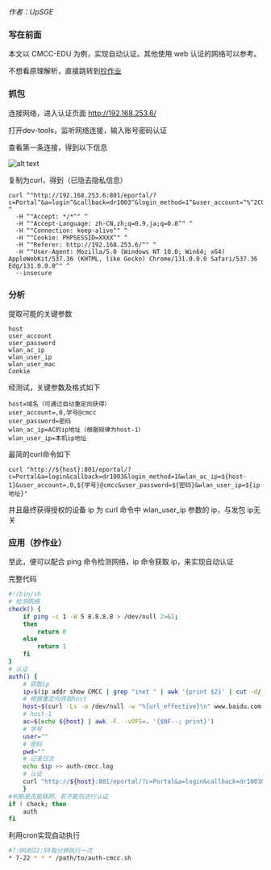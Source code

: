 *作者：UpSGE*

### 写在前面

本文以 CMCC-EDU 为例，实现自动认证。其他使用 web 认证的网络可以参考。

不想看原理解析，直接跳转到[抄作业](#应用（抄作业）)

### 抓包

连接网络，进入认证页面 http://192.168.253.6/

打开dev-tools，监听网络连接，输入账号密码认证

查看第一条连接，得到以下信息

![alt text](https://pic.imgdb.cn/item/67495627d0e0a243d4dac073.png)

复制为curl，得到（已隐去隐私信息）

    curl ^"http://192.168.253.6:801/eportal/?c=Portal^&a=login^&callback=dr1003^&login_method=1^&user_account=^%^2C0^%^2CXXXX^%^40cmcc^&user_password=XXXX^&wlan_user_ip=XXXX^&wlan_user_ipv6=^&wlan_user_mac=XXXX^&wlan_ac_ip=192.168.253.5^&wlan_ac_name=^&jsVersion=3.3.2^&v=7455^" ^
      -H ^"Accept: */*^" ^
      -H ^"Accept-Language: zh-CN,zh;q=0.9,ja;q=0.8^" ^
      -H ^"Connection: keep-alive^" ^
      -H ^"Cookie: PHPSESSID=XXXX^" ^
      -H ^"Referer: http://192.168.253.6/^" ^
      -H ^"User-Agent: Mozilla/5.0 (Windows NT 10.0; Win64; x64) AppleWebKit/537.36 (KHTML, like Gecko) Chrome/131.0.0.0 Safari/537.36 Edg/131.0.0.0^" ^
      --insecure

### 分析

提取可能的关键参数

    host
    user_account
    user_password
    wlan_ac_ip
    wlan_user_ip
    wlan_user_mac
    Cookie

经测试，关键参数及格式如下

    host=域名（可通过自动重定向获得）
    user_account=,0,学号@cmcc
    user_password=密码
    wlan_ac_ip=AC的ip地址（根据规律为host-1）
    wlan_user_ip=本机ip地址

最简的curl命令如下

```shell
curl "http://${host}:801/eportal/?c=Portal&a=login&callback=dr1003&login_method=1&wlan_ac_ip=${host-1}&user_account=,0,${学号}@cmcc&user_password=${密码}&wlan_user_ip=${ip地址}"
```

并且最终获得授权的设备 ip 为 curl 命令中 wlan_user_ip 参数的 ip，与发包 ip无关

### 应用（抄作业）

至此，便可以配合 ping 命令检测网络，ip 命令获取 ip，来实现自动认证

完整代码

```bash
#!/bin/sh
# 检测网络
check() {
    if ping -c 1 -W 5 8.8.8.8 > /dev/null 2>&1;
    then
        return 0
    else
        return 1
    fi
}
# 认证
auth() {
    # 获取ip
    ip=$(ip addr show CMCC | grep "inet " | awk '{print $2}' | cut -d/ -f1)
    # 根据重定向获取host
    host=$(curl -Ls -o /dev/null -w "%{url_effective}\n" www.baidu.com | awk -F/ '{print $3}')
    # host-1
    ac=$(echo ${host} | awk -F. -vOFS=. '{$NF--; print}')
    # 学号
    user=""
    # 密码
    pwd=""
    # 记录日志
    echo $ip >> auth-cmcc.log
    # 认证
    curl "http://${host}:801/eportal/?c=Portal&a=login&callback=dr1003&login_method=1&wlan_ac_ip=${ac}&user_account=,0,${user}@cmcc&user_password=${pwd}&wlan_user_ip=${ip}" >> auth-cmcc.log
    }
#判断是否能联网，若不能则进行认证
if ! check; then
    auth
fi
```

利用cron实现自动执行

```bash
#7:00到22:59每分钟执行一次
* 7-22 * * * /path/to/auth-cmcc.sh
```